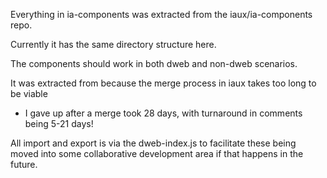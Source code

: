 Everything in ia-components was extracted from the iaux/ia-components repo.

Currently it has the same directory structure here. 

The components should work in both dweb and non-dweb scenarios. 

It was extracted from because the merge process in iaux takes too long to be viable 
- I gave up after a merge took 28 days, with turnaround in comments being 5-21 days!

All import and export is via the dweb-index.js to facilitate these being moved into
some collaborative development area if that happens in the future. 
